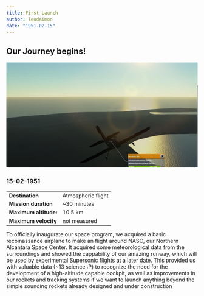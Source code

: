 ```yaml
---
title: First Launch
author: leudaimon
date: "1951-02-15"
---
```


## Our Journey begins!

![](FirstFlight_Y0001-D46-1.jpg)
### 15-02-1951
|          |                |
|----------|----------------|
| **Destination** | Atmospheric flight |
| **Mission duration** | ~30 minutes |
| **Maximum altitude:**| 10.5 km |
| **Maximum velocity** | not measured |

To officially inaugurate our space program, we acquired a basic recoinassance airplane to make an flight around
NASC, our Northern Alcantara Space Center. It acquired some meteorological data from the surroundings and showed the cappability of our amazing runway, which will be used by experimental Supersonic flights at a later date.
This provided us with valuable data (~13 science :P) to recognize the need for the development of a high-altitude capable cockpit, as well as improvements in our rockets and tracking systems if we want to launch anything beyond the simple sounding rockets already designed and under construction



